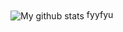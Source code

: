 <a>
  <img align="center" src="https://hacks-ai.ru/_next/static/media/header-logo.c7e8f395.svg" alt="My github stats", size=25%>
</a>  
fyyfyu
